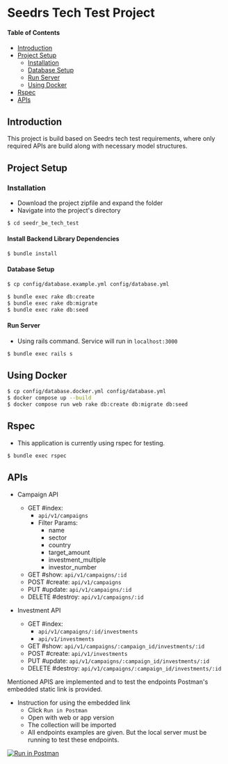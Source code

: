 # Seedrs Tech Test Project

#### Table of Contents
* [Introduction](#introduction)
* [Project Setup](#project-setup)
    * [Installation](#installation)
    * [Database Setup](#database-setup)
    * [Run Server](#run-server)
    * [Using Docker](#docker)
* [Rspec](#rspec)
* [APIs](#api)

<a name="introduction"></a>
## Introduction

This project is build based on Seedrs tech test requirements, where only
required APIs are build along with necessary model structures.

<a name="project-setup"></a>
## Project Setup

<a name="installation"></a>
### Installation

* Download the project zipfile and expand the folder
* Navigate into the project's directory
```bash
$ cd seedr_be_tech_test
```

#### Install Backend Library Dependencies
```bash
$ bundle install
```

<a name="database-setup"></a>
#### Database Setup

```bash
$ cp config/database.example.yml config/database.yml

$ bundle exec rake db:create
$ bundle exec rake db:migrate
$ bundle exec rake db:seed
````

<a name="run-server"></a>
#### Run Server

* Using rails command. Service will run in `localhost:3000`
```bash
$ bundle exec rails s
```

<a name="docker"></a>
## Using Docker
```bash
$ cp config/database.docker.yml config/database.yml
$ docker compose up --build
$ docker compose run web rake db:create db:migrate db:seed
```

<a name="rspec"></a>
## Rspec

* This application is currently using rspec for testing.
```bash
$ bundle exec rspec
```

<a name="api"></a>
## APIs

* Campaign API
  * GET #index: 
    * `api/v1/campaigns`
    * Filter Params:
      * name
      * sector
      * country
      * target_amount
      * investment_multiple
      * investor_number
  * GET #show: `api/v1/campaigns/:id`
  * POST #create: `api/v1/campaigns`
  * PUT #update: `api/v1/campaigns/:id`
  * DELETE #destroy: `api/v1/campaigns/:id`

* Investment API
  * GET #index: 
    * `api/v1/campaigns/:id/investments`
    * `api/v1/investments`
  * GET #show: `api/v1/campaigns/:campaign_id/investments/:id`
  * POST #create: `api/v1/investments`
  * PUT #update: `api/v1/campaigns/:campaign_id/investments/:id`
  * DELETE #destroy: `api/v1/campaigns/:campaign_id/investments/:id`

Mentioned APIS are implemented and to test the endpoints Postman's 
embedded static link is provided.

* Instruction for using the embedded link
  * Click `Run in Postman`
  * Open with web or app version
  * The collection will be imported
  * All endpoints examples are given. But the local server must be running to test these endpoints.

[![Run in Postman](https://run.pstmn.io/button.svg)](https://app.getpostman.com/run-collection/b23f2e4198913d14cf43?action=collection%2Fimport)